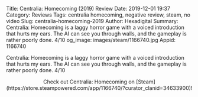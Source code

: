 Title: Centralia: Homecoming (2019) Review
Date: 2019-12-01 19:37
Category: Reviews
Tags: centralia homecoming, negative review, steam, no video
Slug: centralia-homecoming-2019
Author: Hexadigital
Summary: Centralia: Homecoming is a laggy horror game with a voiced introduction that hurts my ears. The AI can see you through walls, and the gameplay is rather poorly done. 4/10
og_image: images/steam/1166740.jpg
Appid: 1166740

Centralia: Homecoming is a laggy horror game with a voiced introduction that hurts my ears. The AI can see you through walls, and the gameplay is rather poorly done. 4/10

<center>Check out Centralia: Homecoming on [Steam](https://store.steampowered.com/app/1166740/?curator_clanid=34633900)!</center>